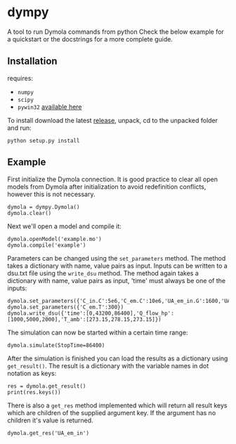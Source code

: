 # dympy
A tool to run Dymola commands from python
Check the below example for a quickstart or the docstrings for a more complete guide.

## Installation
requires:
* `numpy`
* `scipy`
* `pywin32` [available here](http://sourceforge.net/projects/pywin32/files/pywin32/)

To install download the latest [release](https://github.com/BrechtBa/dympy/releases), unpack, cd to the unpacked folder and run:
```
python setup.py install
```

## Example

First initialize the Dymola connection. It is good practice to clear all open models from Dymola after initialization to avoid redefinition conflicts, however this is not necessary.

```
dymola = dympy.Dymola()
dymola.clear()
```

Next we'll open a model and compile it:

```
dymola.openModel('example.mo')
dymola.compile('example')
```

Parameters can be changed using the `set_parameters` method. The method takes a dictionary with name, value pairs as input.
Inputs can be written to a dsu.txt file  using the `write_dsu` method. The method again takes a dictionary with name, value pairs as input, 'time' must always be one of the inputs:

```
dymola.set_parameters({'C_in.C':5e6,'C_em.C':10e6,'UA_em_in.G':1600,'UA_in_amb.G':200})
dymola.set_parameters({'C_em.T':300})
dymola.write_dsu({'time':[0,43200,86400],'Q_flow_hp':[1000,5000,2000],'T_amb':[273.15,278.15,273.15]})
```

The simulation can now be started within a certain time range:

```
dymola.simulate(StopTime=86400)
```

After the simulation is finished you can load the results as a dictionary using `get_result()`.
The result is a dictionary with the variable names in dot notation as keys:

```
res = dymola.get_result()
print(res.keys())
```

There is also a `get_res` method implemented which will return all result keys which are children of the supplied argument key.
If the argument has no children it's value is returned.

```
dymola.get_res('UA_em_in')
```


